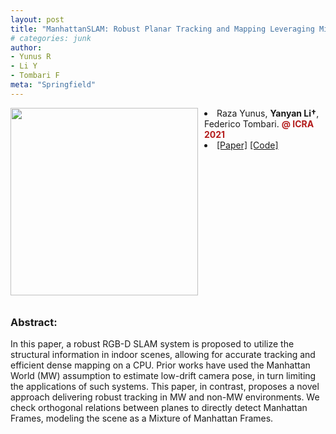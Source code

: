 ```yaml
---
layout: post
title: "ManhattanSLAM: Robust Planar Tracking and Mapping Leveraging Mixture of Manhattan Frames"
# categories: junk
author:
- Yunus R
- Li Y
- Tombari F
meta: "Springfield"
---
```


<div style="float:left;margin:0 10px 10px 0" class="col-md-4" markdown="1">
  <!-- ![Alt Text](../img/folder/blah.jpg) -->
  <img width="300px" class="center-block" src="../../../images/ManhattanSLAM.png">
  </div>
<li> Raza Yunus, <b>Yanyan Li†</b>, Federico Tombari. <span style="color:#B31B1B;font-weight:bold;">@ ICRA 2021</span> </li>
<li>
<span class="link"><a target=_blank href="https://arxiv.org/pdf/2103.15068">[Paper]</a></span>
<span class="link"><a target=_blank href="https://github.com/razayunus/ManhattanSLAM">[Code]</a></span>
</li>
<div style="clear: both;"></div>


<h3>Abstract:</h3>
<div>
In this paper, a robust RGB-D SLAM system is proposed to utilize the structural information in indoor scenes, allowing for accurate tracking and efficient dense mapping on a CPU. Prior works have used the Manhattan World (MW) assumption to estimate low-drift camera pose, in turn limiting the applications of such systems. This paper, in contrast, proposes a novel approach delivering robust tracking in MW and non-MW environments. We check orthogonal relations between planes to directly detect Manhattan Frames, modeling the scene as a Mixture of Manhattan Frames. 
</div>